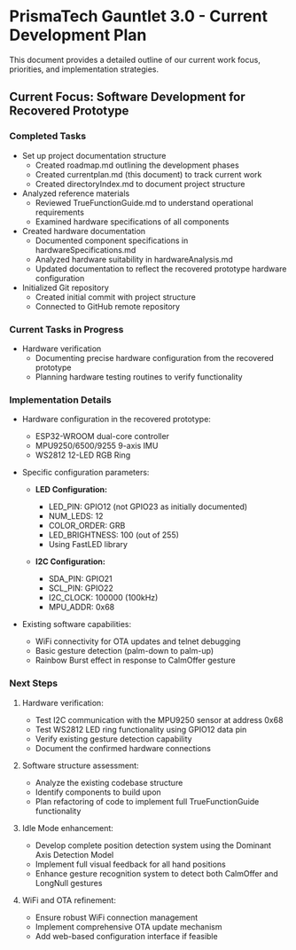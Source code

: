 # PrismaTech Gauntlet 3.0 - Current Development Plan

This document provides a detailed outline of our current work focus, priorities, and implementation strategies.

## Current Focus: Software Development for Recovered Prototype

### Completed Tasks
- Set up project documentation structure
  - Created roadmap.md outlining the development phases
  - Created currentplan.md (this document) to track current work
  - Created directoryIndex.md to document project structure
- Analyzed reference materials
  - Reviewed TrueFunctionGuide.md to understand operational requirements
  - Examined hardware specifications of all components
- Created hardware documentation
  - Documented component specifications in hardwareSpecifications.md
  - Analyzed hardware suitability in hardwareAnalysis.md
  - Updated documentation to reflect the recovered prototype hardware configuration
- Initialized Git repository
  - Created initial commit with project structure
  - Connected to GitHub remote repository

### Current Tasks in Progress
- Hardware verification
  - Documenting precise hardware configuration from the recovered prototype
  - Planning hardware testing routines to verify functionality

### Implementation Details
- Hardware configuration in the recovered prototype:
  - ESP32-WROOM dual-core controller
  - MPU9250/6500/9255 9-axis IMU
  - WS2812 12-LED RGB Ring
  
- Specific configuration parameters:
  - **LED Configuration:**
    - LED_PIN: GPIO12 (not GPIO23 as initially documented)
    - NUM_LEDS: 12
    - COLOR_ORDER: GRB
    - LED_BRIGHTNESS: 100 (out of 255)
    - Using FastLED library
  
  - **I2C Configuration:**
    - SDA_PIN: GPIO21
    - SCL_PIN: GPIO22
    - I2C_CLOCK: 100000 (100kHz)
    - MPU_ADDR: 0x68
  
- Existing software capabilities:
  - WiFi connectivity for OTA updates and telnet debugging
  - Basic gesture detection (palm-down to palm-up)
  - Rainbow Burst effect in response to CalmOffer gesture

### Next Steps
1. Hardware verification:
   - Test I2C communication with the MPU9250 sensor at address 0x68
   - Test WS2812 LED ring functionality using GPIO12 data pin
   - Verify existing gesture detection capability
   - Document the confirmed hardware connections

2. Software structure assessment:
   - Analyze the existing codebase structure
   - Identify components to build upon
   - Plan refactoring of code to implement full TrueFunctionGuide functionality

3. Idle Mode enhancement:
   - Develop complete position detection system using the Dominant Axis Detection Model
   - Implement full visual feedback for all hand positions
   - Enhance gesture recognition system to detect both CalmOffer and LongNull gestures

4. WiFi and OTA refinement:
   - Ensure robust WiFi connection management
   - Implement comprehensive OTA update mechanism
   - Add web-based configuration interface if feasible 